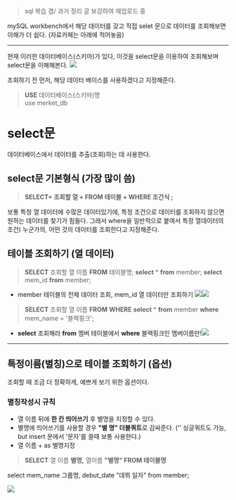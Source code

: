 > sql 복습 겸/ 과거 정리 글 보강하여 재업로드 중 

mySQL workbench에서 해당 데이터를 갖고 직접 selet 문으로 데이터를 조회해보면 이해가 더 쉽다. (자료카페는 아래에 적어놓음)

---
현재 이러한 데이터베이스(스키마)가 있다, 이것을 select문을 이용하여 조회해보며 select문을 이해해본다.
![](https://images.velog.io/images/estell/post/1ab6f294-8b45-4b60-ac69-71c6bd6c6ffd/%E1%84%89%E1%85%B3%E1%84%8F%E1%85%B3%E1%84%85%E1%85%B5%E1%86%AB%E1%84%89%E1%85%A3%E1%86%BA%202022-01-22%20%E1%84%8B%E1%85%A9%E1%84%92%E1%85%AE%206.14.01.png)


조회하기 전 먼저, 해당 데이터 베이스를 사용하겠다고 지정해준다.
>**USE** 데이터베이스(스키마)명  
 use merket_db

# select문
데이터베이스에서 데이터를 추출(조회)하는 데 사용한다.
## select문 기본형식  (가장 많이 씀)
> **SELECT+ 조회할 열 +  FROM 테이블 + WHERE 조건식 ;**

보통 특정 열 데이터에 수많은 데이터있기에, 특정 조건으로 데이터를 조회하지 않으면 원하는 데이터를 찾기가 힘들다. 
그래서 where을 일반적으로 붙여서 특정 열데이터의 조건) 누군가의, 어떤 것의 데이터를 조회한다고 지정해준다.

## 테이블 조회하기 (열 데이터)

> **SELECT**  조회할 열 이름  **FROM** 테이블명;
**select** \* **from** member;
**select** mem_id **from** member;

- member 테이블의 전체 데이터 조회, mem_id 열 데이터만 조회하기
![](https://images.velog.io/images/estell/post/c12ba9bf-a292-4469-a3df-82b492864721/%E1%84%89%E1%85%B3%E1%84%8F%E1%85%B3%E1%84%85%E1%85%B5%E1%86%AB%E1%84%89%E1%85%A3%E1%86%BA%202022-01-23%20%E1%84%8B%E1%85%A9%E1%84%92%E1%85%AE%204.24.36.png)![](https://images.velog.io/images/estell/post/71bd4f46-7690-4d80-a183-ca4d2bf47814/%E1%84%89%E1%85%B3%E1%84%8F%E1%85%B3%E1%84%85%E1%85%B5%E1%86%AB%E1%84%89%E1%85%A3%E1%86%BA%202022-01-23%20%E1%84%8B%E1%85%A9%E1%84%92%E1%85%AE%204.38.30.png)

> **SELECT** 조회할 열 이름 **FROM**  **WHERE**
**select** * **from** member **where** mem_name = '블랙핑크';

- **select** 조회해라 **from** 멤버 테이블에서 **where** 블랙핑크인 멤버이름만!![](https://images.velog.io/images/estell/post/eee12df8-eaf1-490e-b5ae-0dd81fdc325f/%E1%84%89%E1%85%B3%E1%84%8F%E1%85%B3%E1%84%85%E1%85%B5%E1%86%AB%E1%84%89%E1%85%A3%E1%86%BA%202022-01-23%20%E1%84%8B%E1%85%A9%E1%84%92%E1%85%AE%204.23.49.png)

---
## 특정이름(별칭)으로 테이블 조회하기 (옵션)
조회할 때 조금 더 정확하게, 예쁘게 보기 위한 옵션이다.
### 별칭작성시 규칙
- 열 이름 뒤에 **한 칸 띄어쓰기** 후 별명을 지정할 수 있다.
- 별명에 띄어쓰기를 사용할 경우 **"별 명" 더블쿼트**로 감싸준다.
('' 싱글쿼트도 가능, but insert 문에서 '문자'를 쓸때 보통 사용한다.)
- 열 이름 + as 별명지정  

>**SELECT** 열 이름 **별명,** 열이름 **"별명" FROM 테이블명**

select mem_name 그룹명, debut_date "데뷔 일자" from member; 

![](https://images.velog.io/images/estell/post/20334862-65fd-45d6-9986-9adbb683a6f4/%E1%84%89%E1%85%B3%E1%84%8F%E1%85%B3%E1%84%85%E1%85%B5%E1%86%AB%E1%84%89%E1%85%A3%E1%86%BA%202022-01-23%20%E1%84%8B%E1%85%A9%E1%84%92%E1%85%AE%204.57.01.png)
